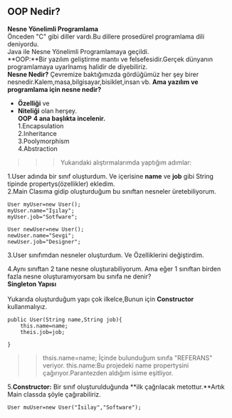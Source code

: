 ## OOP Nedir?
**Nesne Yönelimli Programlama**<br>
Önceden "C" gibi diller vardı.Bu dillere prosedürel programlama dili deniyordu.<br>
Java ile Nesne Yönelimli Programlamaya geçildi.<br>
**OOP:**Bir yazılım geliştirme mantıı ve felsefesidir.Gerçek dünyanın programlamaya uyarlnamış halidir de diyebiliriz.<br>
**Nesne Nedir?**
Çevremize baktığımızda gördüğümüz her şey birer nesnedir.Kalem,masa,bilgisayar,bisiklet,insan vb. **Ama yazılım ve programlama için nesne nedir?**
- **Özelliği** ve
- **Niteliği**
  olan herşey.<br>
**OOP**
**4 ana başlıkta incelenir.**<br>
1.Encapsulation<br>
2.Inheritance<br>
3.Poolymorphism<br>
4.Abstraction<br>


>>> Yukarıdaki alıştırmalarımda yaptığım adımlar:<br>

1.User adında bir sınıf oluşturdum. Ve içerisine **name** ve **job** gibi String tipinde propertys(özellikler) ekledim.<br>
2.Main Clasıma gidip oluşturduğum bu sınıftan nesneler üretebiliyorum.<br>
```
User myUser=new User();
myUser.name="Işılay";
myUser.job="Sotfware";

User newUser=new User();
newUser.name="Sevgi";
newUser.job="Designer";

```
3.User sınıfımdan nesneler oluşturdum. Ve Özelliklerini değiştirdim.<br>

4.Aynı sınıftan 2 tane nesne oluşturabiliyorum. Ama eğer 1 sınıftan birden fazla nesne oluşturamıyorsam bu sınıfa ne denir?<br>
**Singleton Yapısı** <br><br>
Yukarıda oluşturduğum yapı çok ilkelce,Bunun için **Constructor** kullanmalıyız.<br>
```
public User(String name,String job){
    this.name=name;
    theis.job=job;

}

```
>> thsis.name=name; İçinde bulunduğum sınıfa "REFERANS" veriyor. this.name:Bu projedeki name propertysini çağırıyor.Parantezden aldığım isime eşitliyor.

5.**Constructor:** Bir sınıf oluşturulduğunda **ilk çağrılacak metottur.**Artık Main classda şöyle çağırabiliriz.<br>
```
User muUser=new User("İsilay","Software");


```








